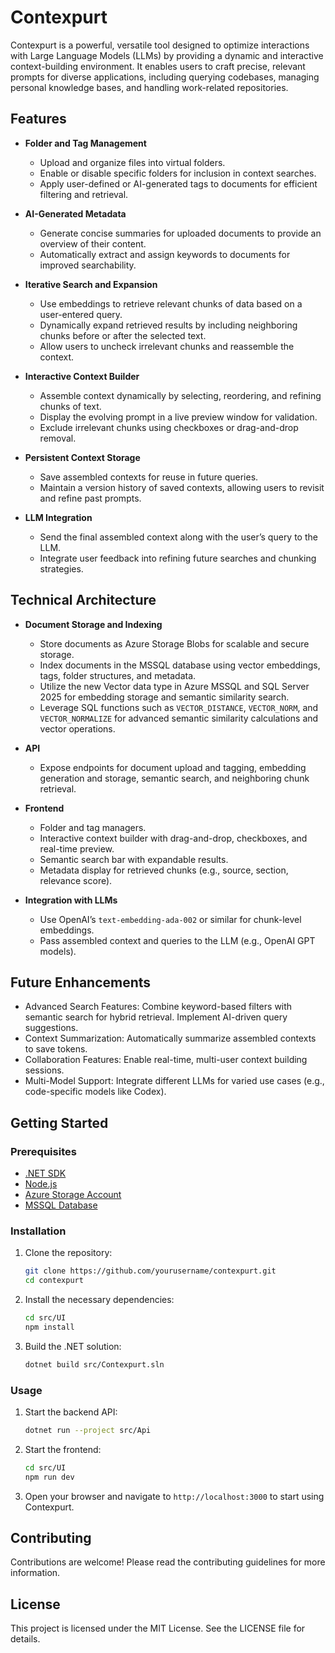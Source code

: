 # Contexpurt

Contexpurt is a powerful, versatile tool designed to optimize interactions with Large Language Models (LLMs) by providing a dynamic and interactive context-building environment. It enables users to craft precise, relevant prompts for diverse applications, including querying codebases, managing personal knowledge bases, and handling work-related repositories.

## Features

- **Folder and Tag Management**
  - Upload and organize files into virtual folders.
  - Enable or disable specific folders for inclusion in context searches.
  - Apply user-defined or AI-generated tags to documents for efficient filtering and retrieval.

- **AI-Generated Metadata**
  - Generate concise summaries for uploaded documents to provide an overview of their content.
  - Automatically extract and assign keywords to documents for improved searchability.

- **Iterative Search and Expansion**
  - Use embeddings to retrieve relevant chunks of data based on a user-entered query.
  - Dynamically expand retrieved results by including neighboring chunks before or after the selected text.
  - Allow users to uncheck irrelevant chunks and reassemble the context.

- **Interactive Context Builder**
  - Assemble context dynamically by selecting, reordering, and refining chunks of text.
  - Display the evolving prompt in a live preview window for validation.
  - Exclude irrelevant chunks using checkboxes or drag-and-drop removal.

- **Persistent Context Storage**
  - Save assembled contexts for reuse in future queries.
  - Maintain a version history of saved contexts, allowing users to revisit and refine past prompts.

- **LLM Integration**
  - Send the final assembled context along with the user’s query to the LLM.
  - Integrate user feedback into refining future searches and chunking strategies.

## Technical Architecture

- **Document Storage and Indexing**
  - Store documents as Azure Storage Blobs for scalable and secure storage.
  - Index documents in the MSSQL database using vector embeddings, tags, folder structures, and metadata.
  - Utilize the new Vector data type in Azure MSSQL and SQL Server 2025 for embedding storage and semantic similarity search.
  - Leverage SQL functions such as `VECTOR_DISTANCE`, `VECTOR_NORM`, and `VECTOR_NORMALIZE` for advanced semantic similarity calculations and vector operations.

- **API**
  - Expose endpoints for document upload and tagging, embedding generation and storage, semantic search, and neighboring chunk retrieval.

- **Frontend**
  - Folder and tag managers.
  - Interactive context builder with drag-and-drop, checkboxes, and real-time preview.
  - Semantic search bar with expandable results.
  - Metadata display for retrieved chunks (e.g., source, section, relevance score).

- **Integration with LLMs**
  - Use OpenAI’s `text-embedding-ada-002` or similar for chunk-level embeddings.
  - Pass assembled context and queries to the LLM (e.g., OpenAI GPT models).

## Future Enhancements

- Advanced Search Features: Combine keyword-based filters with semantic search for hybrid retrieval. Implement AI-driven query suggestions.
- Context Summarization: Automatically summarize assembled contexts to save tokens.
- Collaboration Features: Enable real-time, multi-user context building sessions.
- Multi-Model Support: Integrate different LLMs for varied use cases (e.g., code-specific models like Codex).

## Getting Started

### Prerequisites

- [.NET SDK](https://dotnet.microsoft.com/download)
- [Node.js](https://nodejs.org/)
- [Azure Storage Account](https://azure.microsoft.com/en-us/services/storage/)
- [MSSQL Database](https://www.microsoft.com/en-us/sql-server/sql-server-downloads)

### Installation

1. Clone the repository:
   ```sh
   git clone https://github.com/yourusername/contexpurt.git
   cd contexpurt
   ```
2. Install the necessary dependencies:
   ```sh
   cd src/UI
   npm install
   ```

3. Build the .NET solution:
   ```sh
   dotnet build src/Contexpurt.sln
   ```

### Usage

1. Start the backend API:
   ```sh
   dotnet run --project src/Api
   ```

2. Start the frontend:
   ```sh
   cd src/UI
   npm run dev
   ```

3. Open your browser and navigate to `http://localhost:3000` to start using Contexpurt.

## Contributing

Contributions are welcome! Please read the contributing guidelines for more information.

## License

This project is licensed under the MIT License. See the LICENSE file for details.